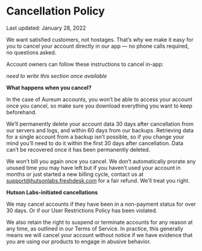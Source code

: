 # Cancellation Policy
Last updated: January 28, 2022

We want satisfied customers, not hostages. That’s why we make it easy for you to cancel your account directly in our app — no phone calls required, no questions asked.

Account owners can follow these instructions to cancel in-app:

_need to write this section once available_

**What happens when you cancel?**

In the case of Aureum accounts, you won’t be able to access your account once you cancel, so make sure you download everything you want to keep beforehand. 

We’ll permanently delete your account data 30 days after cancellation from our servers and logs, and within 60 days from our backups. Retrieving data for a single account from a backup isn’t possible, so if you change your mind you’ll need to do it within the first 30 days after cancellation. Data can’t be recovered once it has been permanently deleted.

We won’t bill you again once you cancel. We don’t automatically prorate any unused time you may have left but if you haven’t used your account in months or just started a new billing cycle, contact us at support@hutsonlabs.freshdesk.com for a fair refund. We’ll treat you right.

**Hutson Labs-initiated cancellations**

We may cancel accounts if they have been in a non-payment status for over 30 days. Or if our User Restrictions Policy has been violated.

We also retain the right to suspend or terminate accounts for any reason at any time, as outlined in our Terms of Service. In practice, this generally means we will cancel your account without notice if we have evidence that you are using our products to engage in abusive behavior.
